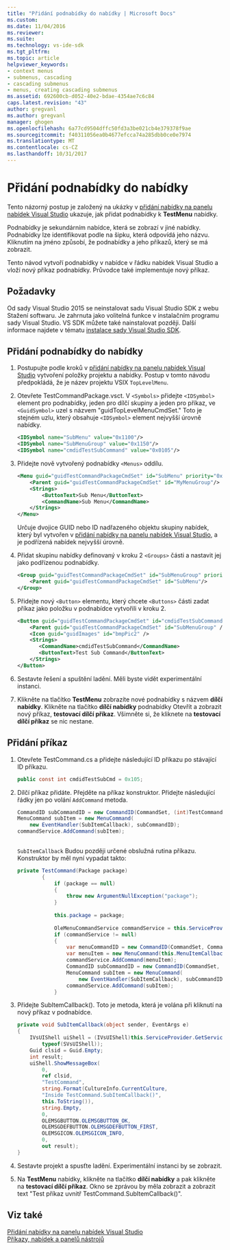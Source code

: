 ```yaml
---
title: "Přidání podnabídky do nabídky | Microsoft Docs"
ms.custom: 
ms.date: 11/04/2016
ms.reviewer: 
ms.suite: 
ms.technology: vs-ide-sdk
ms.tgt_pltfrm: 
ms.topic: article
helpviewer_keywords:
- context menus
- submenus, cascading
- cascading submenus
- menus, creating cascading submenus
ms.assetid: 692600cb-d052-40e2-bdae-4354ae7c6c84
caps.latest.revision: "43"
author: gregvanl
ms.author: gregvanl
manager: ghogen
ms.openlocfilehash: 6a77cd9504dffc50fd3a3be021cb4e379378f9ae
ms.sourcegitcommit: f40311056ea0b4677efcca74a285dbb0ce0e7974
ms.translationtype: MT
ms.contentlocale: cs-CZ
ms.lasthandoff: 10/31/2017
---
```

# <a name="adding-a-submenu-to-a-menu"></a>Přidání podnabídky do nabídky
Tento názorný postup je založený na ukázky v [přidání nabídky na panelu nabídek Visual Studio](../extensibility/adding-a-menu-to-the-visual-studio-menu-bar.md) ukazuje, jak přidat podnabídky k **TestMenu** nabídky.  
  
 Podnabídky je sekundárním nabídce, která se zobrazí v jiné nabídky. Podnabídky lze identifikovat podle na šipku, která odpovídá jeho názvu. Kliknutím na jméno způsobí, že podnabídky a jeho příkazů, který se má zobrazit.  
  
 Tento návod vytvoří podnabídky v nabídce v řádku nabídek Visual Studio a vloží nový příkaz podnabídky. Průvodce také implementuje nový příkaz.  
  
## <a name="prerequisites"></a>Požadavky  
 Od sady Visual Studio 2015 se neinstalovat sadu Visual Studio SDK z webu Stažení softwaru. Je zahrnuta jako volitelná funkce v instalačním programu sady Visual Studio. VS SDK můžete také nainstalovat později. Další informace najdete v tématu [instalace sady Visual Studio SDK](../extensibility/installing-the-visual-studio-sdk.md).  
  
## <a name="adding-a-submenu-to-a-menu"></a>Přidání podnabídky do nabídky  
  
1.  Postupujte podle kroků v [přidání nabídky na panelu nabídek Visual Studio](../extensibility/adding-a-menu-to-the-visual-studio-menu-bar.md) vytvoření položky projektu a nabídky. Postup v tomto návodu předpokládá, že je název projektu VSIX `TopLevelMenu`.  
  
2.  Otevřete TestCommandPackage.vsct. V `<Symbols>` přidejte `<IDSymbol>` element pro podnabídky, jeden pro dílčí skupiny a jeden pro příkaz, ve `<GuidSymbol>` uzel s názvem "guidTopLevelMenuCmdSet." Toto je stejném uzlu, který obsahuje `<IDSymbol>` element nejvyšší úrovně nabídky.  
  
    ```xml  
    <IDSymbol name="SubMenu" value="0x1100"/>  
    <IDSymbol name="SubMenuGroup" value="0x1150"/>  
    <IDSymbol name="cmdidTestSubCommand" value="0x0105"/>  
    ```  
  
3.  Přidejte nově vytvořený podnabídky `<Menus>` oddílu.  
  
    ```xml  
    <Menu guid="guidTestCommandPackageCmdSet" id="SubMenu" priority="0x0100" type="Menu">  
        <Parent guid="guidTestCommandPackageCmdSet" id="MyMenuGroup"/>  
        <Strings>  
            <ButtonText>Sub Menu</ButtonText>  
            <CommandName>Sub Menu</CommandName>  
        </Strings>  
    </Menu>  
    ```  
  
     Určuje dvojice GUID nebo ID nadřazeného objektu skupiny nabídek, který byl vytvořen v [přidání nabídky na panelu nabídek Visual Studio](../extensibility/adding-a-menu-to-the-visual-studio-menu-bar.md), a je podřízená nabídek nejvyšší úrovně.  
  
4.  Přidat skupinu nabídky definovaný v kroku 2 `<Groups>` části a nastavit jej jako podřízenou podnabídky.  
  
    ```xml  
    <Group guid="guidTestCommandPackageCmdSet" id="SubMenuGroup" priority="0x0000">  
        <Parent guid="guidTestCommandPackageCmdSet" id="SubMenu"/>  
    </Group>  
    ```  
  
5.  Přidejte nový `<Button>` elementu, který chcete `<Buttons>` části zadat příkaz jako položku v podnabídce vytvořili v kroku 2.  
  
    ```xml  
    <Button guid="guidTestCommandPackageCmdSet" id="cmdidTestSubCommand" priority="0x0000" type="Button">  
        <Parent guid="guidTestCommandPackageCmdSet" id="SubMenuGroup" />  
        <Icon guid="guidImages" id="bmpPic2" />  
        <Strings>  
           <CommandName>cmdidTestSubCommand</CommandName>  
           <ButtonText>Test Sub Command</ButtonText>  
        </Strings>  
    </Button>  
    ```  
  
6.  Sestavte řešení a spuštění ladění. Měli byste vidět experimentální instanci.  
  
7.  Klikněte na tlačítko **TestMenu** zobrazíte nové podnabídky s názvem **dílčí nabídky**. Klikněte na tlačítko **dílčí nabídky** podnabídky Otevřít a zobrazit nový příkaz, **testovací dílčí příkaz**. Všimněte si, že kliknete na **testovací dílčí příkaz** se nic nestane.  
  
## <a name="adding-a-command"></a>Přidání příkaz  
  
1.  Otevřete TestCommand.cs a přidejte následující ID příkazu po stávající ID příkazu.  
  
    ```csharp  
    public const int cmdidTestSubCmd = 0x105;  
    ```  
  
2.  Dílčí příkaz přidáte. Přejděte na příkaz konstruktor. Přidejte následující řádky jen po volání `AddCommand` metoda.  
  
    ```csharp  
    CommandID subCommandID = new CommandID(CommandSet, (int)TestCommandPackageGuids.cmdidTestSubCmd);  
    MenuCommand subItem = new MenuCommand(  
        new EventHandler(SubItemCallback), subCommandID);  
    commandService.AddCommand(subItem);  
  
    ```  
  
     `SubItemCallback` Budou později určené obslužná rutina příkazu. Konstruktor by měl nyní vypadat takto:  
  
    ```csharp  
    private TestCommand(Package package)  
            {  
                if (package == null)  
                {  
                    throw new ArgumentNullException("package");  
                }  
  
                this.package = package;  
  
                OleMenuCommandService commandService = this.ServiceProvider.GetService(typeof(IMenuCommandService)) as OleMenuCommandService;  
                if (commandService != null)  
                {  
                    var menuCommandID = new CommandID(CommandSet, CommandId);  
                    var menuItem = new MenuCommand(this.MenuItemCallback, menuCommandID);  
                    commandService.AddCommand(menuItem);  
                    CommandID subCommandID = new CommandID(CommandSet, cmdidTestSubCmd);  
                    MenuCommand subItem = new MenuCommand(  
                        new EventHandler(SubItemCallback), subCommandID);  
                    commandService.AddCommand(subItem);  
                }  
    ```  
  
3.  Přidejte SubItemCallback(). Toto je metoda, která je volána při kliknutí na nový příkaz v podnabídce.  
  
    ```csharp  
    private void SubItemCallback(object sender, EventArgs e)  
    {  
        IVsUIShell uiShell = (IVsUIShell)this.ServiceProvider.GetService(  
            typeof(SVsUIShell));  
        Guid clsid = Guid.Empty;  
        int result;  
        uiShell.ShowMessageBox(  
            0,  
            ref clsid,  
            "TestCommand",  
            string.Format(CultureInfo.CurrentCulture,  
            "Inside TestCommand.SubItemCallback()",  
            this.ToString()),  
            string.Empty,  
            0,  
            OLEMSGBUTTON.OLEMSGBUTTON_OK,  
            OLEMSGDEFBUTTON.OLEMSGDEFBUTTON_FIRST,  
            OLEMSGICON.OLEMSGICON_INFO,  
            0,  
            out result);  
    }  
    ```  
  
4.  Sestavte projekt a spusťte ladění. Experimentální instanci by se zobrazit.  
  
5.  Na **TestMenu** nabídky, klikněte na tlačítko **dílčí nabídky** a pak klikněte na **testovací dílčí příkaz**. Okno se zprávou by měla zobrazit a zobrazit text "Test příkaz uvnitř TestCommand.SubItemCallback()".  
  
## <a name="see-also"></a>Viz také  
 [Přidání nabídky na panelu nabídek Visual Studio](../extensibility/adding-a-menu-to-the-visual-studio-menu-bar.md)   
 [Příkazy, nabídek a panelů nástrojů](../extensibility/internals/commands-menus-and-toolbars.md)